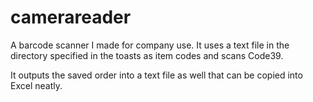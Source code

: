 # camerareader
A barcode scanner I made for company use. It uses a text file in the directory specified in the toasts as item codes and scans Code39.

It outputs the saved order into a text file as well that can be copied into Excel neatly. 
